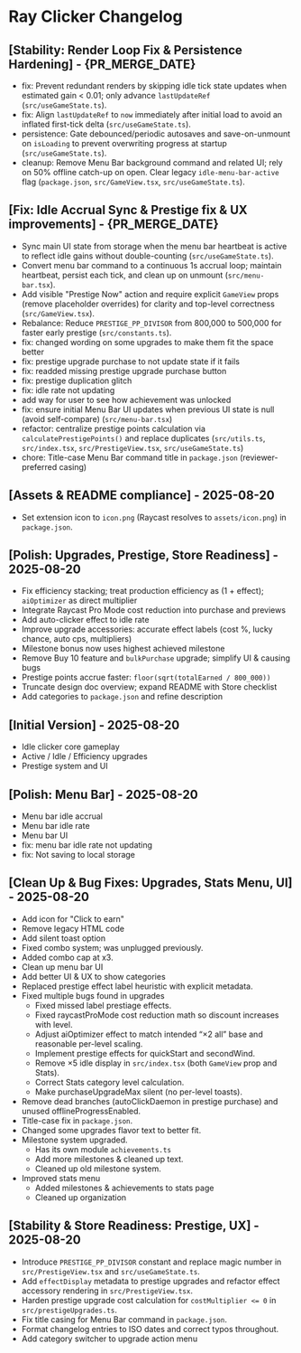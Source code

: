 # Ray Clicker Changelog

## [Stability: Render Loop Fix & Persistence Hardening] - {PR_MERGE_DATE}

- fix: Prevent redundant renders by skipping idle tick state updates when estimated gain < 0.01; only advance `lastUpdateRef` (`src/useGameState.ts`).
- fix: Align `lastUpdateRef` to `now` immediately after initial load to avoid an inflated first-tick delta (`src/useGameState.ts`).
- persistence: Gate debounced/periodic autosaves and save-on-unmount on `isLoading` to prevent overwriting progress at startup (`src/useGameState.ts`).
- cleanup: Remove Menu Bar background command and related UI; rely on 50% offline catch-up on open. Clear legacy `idle-menu-bar-active` flag (`package.json`, `src/GameView.tsx`, `src/useGameState.ts`).

## [Fix: Idle Accrual Sync & Prestige fix & UX improvements] - {PR_MERGE_DATE}

- Sync main UI state from storage when the menu bar heartbeat is active to reflect idle gains without double-counting (`src/useGameState.ts`).
- Convert menu bar command to a continuous 1s accrual loop; maintain heartbeat, persist each tick, and clean up on unmount (`src/menu-bar.tsx`).
- Add visible "Prestige Now" action and require explicit `GameView` props (remove placeholder overrides) for clarity and top-level correctness (`src/GameView.tsx`).
- Rebalance: Reduce `PRESTIGE_PP_DIVISOR` from 800,000 to 500,000 for faster early prestige (`src/constants.ts`).
- fix: changed wording on some upgrades to make them fit the space better
- fix: prestige upgrade purchase to not update state if it fails
- fix: readded missing prestige upgrade purchase button
- fix: prestige duplication glitch
- fix: idle rate not updating
- add way for user to see how achievement was unlocked
 - fix: ensure initial Menu Bar UI updates when previous UI state is null (avoid self-compare) (`src/menu-bar.tsx`)
 - refactor: centralize prestige points calculation via `calculatePrestigePoints()` and replace duplicates (`src/utils.ts`, `src/index.tsx`, `src/PrestigeView.tsx`, `src/useGameState.ts`)
 - chore: Title-case Menu Bar command title in `package.json` (reviewer-preferred casing)

## [Assets & README compliance] - 2025-08-20

- Set extension icon to `icon.png` (Raycast resolves to `assets/icon.png`) in `package.json`.

## [Polish: Upgrades, Prestige, Store Readiness] - 2025-08-20

- Fix efficiency stacking; treat production efficiency as (1 + effect); `aiOptimizer` as direct multiplier
- Integrate Raycast Pro Mode cost reduction into purchase and previews
- Add auto-clicker effect to idle rate
- Improve upgrade accessories: accurate effect labels (cost %, lucky chance, auto cps, multipliers)
- Milestone bonus now uses highest achieved milestone
- Remove Buy 10 feature and `bulkPurchase` upgrade; simplify UI & causing bugs
- Prestige points accrue faster: `floor(sqrt(totalEarned / 800_000))`
- Truncate design doc overview; expand README with Store checklist
- Add categories to `package.json` and refine description

## [Initial Version] - 2025-08-20

- Idle clicker core gameplay
- Active / Idle / Efficiency upgrades
- Prestige system and UI

## [Polish: Menu Bar] - 2025-08-20

- Menu bar idle accrual
- Menu bar idle rate
- Menu bar UI
- fix: menu bar idle rate not updating
- fix: Not saving to local storage

## [Clean Up & Bug Fixes: Upgrades, Stats Menu, UI] - 2025-08-20

- Add icon for "Click to earn"
- Remove legacy HTML code
- Add silent toast option
- Fixed combo system; was unplugged previously.
- Added combo cap at x3.
- Clean up menu bar UI
- Add better UI & UX to show categories
- Replaced prestige effect label heuristic with explicit metadata.
- Fixed multiple bugs found in upgrades
    - Fixed missed label prestiage effects.
    - Fixed raycastProMode cost reduction math so discount increases with level.
    - Adjust aiOptimizer effect to match intended “×2 all” base and reasonable per-level scaling.
    - Implement prestige effects for quickStart and secondWind.
    - Remove ×5 idle display in `src/index.tsx` (both `GameView` prop and Stats).
    - Correct Stats category level calculation.
    - Make purchaseUpgradeMax silent (no per-level toasts).
- Remove dead branches (autoClickDaemon in prestige purchase) and unused offlineProgressEnabled.
- Title-case fix in `package.json`.
- Changed some upgrades flavor text to better fit.
- Milestone system upgraded.
    - Has its own module `achievements.ts`
    - Add more milestones & cleaned up text.
    - Cleaned up old milestone system.
- Improved stats menu
    - Added milestones & achievements to stats page
    - Cleaned up organization

## [Stability & Store Readiness: Prestige, UX] - 2025-08-20

- Introduce `PRESTIGE_PP_DIVISOR` constant and replace magic number in `src/PrestigeView.tsx` and `src/useGameState.ts`.
- Add `effectDisplay` metadata to prestige upgrades and refactor effect accessory rendering in `src/PrestigeView.tsx`.
- Harden prestige upgrade cost calculation for `costMultiplier <= 0` in `src/prestigeUpgrades.ts`.
- Fix title casing for Menu Bar command in `package.json`.
- Format changelog entries to ISO dates and correct typos throughout.
- Add category switcher to upgrade action menu